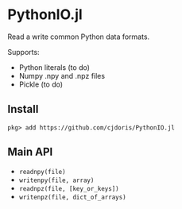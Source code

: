 # PythonIO.jl

Read a write common Python data formats.

Supports:
- Python literals (to do)
- Numpy .npy and .npz files
- Pickle (to do)

## Install

```
pkg> add https://github.com/cjdoris/PythonIO.jl
```

## Main API

- `readnpy(file)`
- `writenpy(file, array)`
- `readnpz(file, [key_or_keys])`
- `writenpz(file, dict_of_arrays)`

